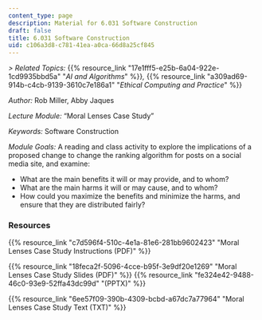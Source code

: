 ```yaml
---
content_type: page
description: Material for 6.031 Software Construction
draft: false
title: 6.031 Software Construction
uid: c106a3d8-c781-41ea-a0ca-66d8a25cf845
---
```

*\> Related Topics:* {{% resource_link "17e1fff5-e25b-6a04-922e-1cd9935bbd5a" "*AI and Algorithms*" %}}*,* {{% resource_link "a309ad69-914b-c4cb-9139-3610c7e186a1" "*Ethical Computing and Practice*" %}}

*Author:* Rob Miller, Abby Jaques

*Lecture Module:* “Moral Lenses Case Study”

*Keywords:* Software Construction

*Module Goals:* A reading and class activity to explore the implications of a proposed change to change the ranking algorithm for posts on a social media site, and examine:   

- What are the main benefits it will or may provide, and to whom?
- What are the main harms it will or may cause, and to whom?
- How could you maximize the benefits and minimize the harms, and ensure that they are distributed fairly?

### Resources

{{% resource_link "c7d596f4-510c-4e1a-81e6-281bb9602423" "Moral Lenses Case Study Instructions (PDF)" %}}

{{% resource_link "18feca2f-5096-4cce-b95f-3e9df20e1269" "Moral Lenses Case Study Slides (PDF)" %}} {{% resource_link "fe324e42-9488-46c0-93e9-52ffa43dc99d" "(PPTX)" %}}

{{% resource_link "6ee57f09-390b-4309-bcbd-a67dc7a77964" "Moral Lenses Case Study Text (TXT)" %}}